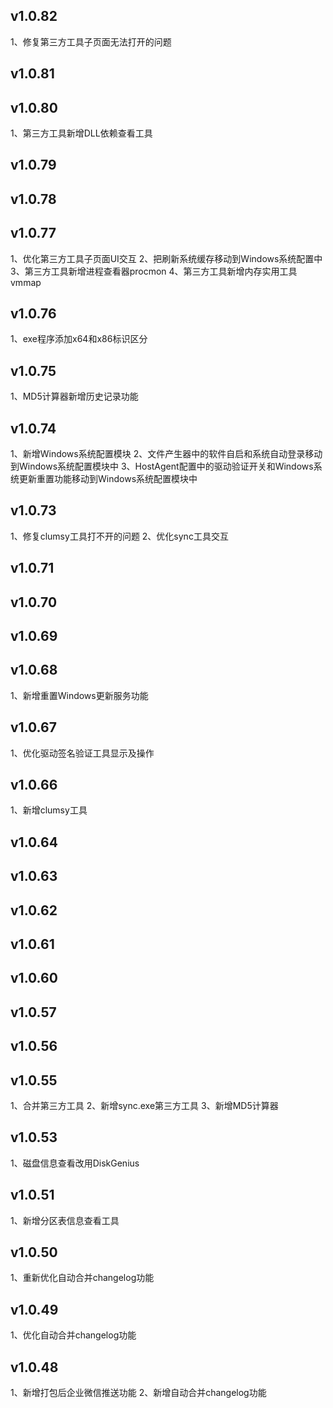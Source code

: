## v1.0.82
1、修复第三方工具子页面无法打开的问题

## v1.0.81

## v1.0.80
1、第三方工具新增DLL依赖查看工具

## v1.0.79

## v1.0.78

## v1.0.77
1、优化第三方工具子页面UI交互
2、把刷新系统缓存移动到Windows系统配置中
3、第三方工具新增进程查看器procmon
4、第三方工具新增内存实用工具vmmap

## v1.0.76
1、exe程序添加x64和x86标识区分

## v1.0.75
1、MD5计算器新增历史记录功能

## v1.0.74
1、新增Windows系统配置模块
2、文件产生器中的软件自启和系统自动登录移动到Windows系统配置模块中
3、HostAgent配置中的驱动验证开关和Windows系统更新重置功能移动到Windows系统配置模块中

## v1.0.73
1、修复clumsy工具打不开的问题
2、优化sync工具交互

## v1.0.71

## v1.0.70

## v1.0.69

## v1.0.68
1、新增重置Windows更新服务功能

## v1.0.67
1、优化驱动签名验证工具显示及操作

## v1.0.66
1、新增clumsy工具

## v1.0.64

## v1.0.63

## v1.0.62

## v1.0.61

## v1.0.60

## v1.0.57

## v1.0.56

## v1.0.55
1、合并第三方工具
2、新增sync.exe第三方工具
3、新增MD5计算器

## v1.0.53
1、磁盘信息查看改用DiskGenius

## v1.0.51
1、新增分区表信息查看工具

## v1.0.50
1、重新优化自动合并changelog功能

## v1.0.49
1、优化自动合并changelog功能

## v1.0.48
1、新增打包后企业微信推送功能
2、新增自动合并changelog功能

